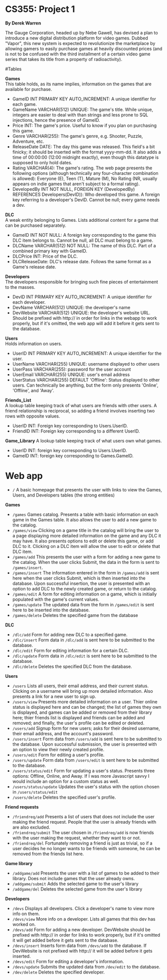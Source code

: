 # CS355: Project 1  
**By Derek Warren**

The Gauge Corporation, headed up by Nebe Gawell, has devised a plan to introduce a new digital distribution platform for video games. Dubbed "Vapor", this new system is expected to revolutionize the marketplace by allowing gamers to easily purchase games at heavily discounted prices (and is not to be confused with the third installment of a certain video game series that takes its title from a property of radioactivity).

#Tables

**Games**  
This table holds, as its name implies, information on the games that are available for purchase.
* GameID INT PRIMARY KEY AUTO_INCREMENT: A unique identifier for each game.
* GameName VARCHAR(512) UNIQUE: The game's title. While unique, integers are easier to deal with than strings and less prone to SQL injections, hence the presence of GameID.
* Price INT: The game's price. Useful to know if you plan on purchasing this game.
* Genre VARCHAR(255): The game's genre, e.g. Shooter, Puzzle, Adventure, etc.
* ReleaseDate DATE: The day this game was released. This field's a bit finicky; it should be inserted with the format yyyy-mm-dd. It also adds a time of 00:00:00 (12:00 midnight exactly), even though this datatype is supposed to only hold dates.
* Rating VARCHAR(4): The game's rating. The web page presents the following options (although technically any four-character combination is allowed): Everyone (E), Teen (T), Mature (M), No Rating (NR, usually appears on indie games that aren't subject to a formal rating).
* DevelopedBy INT NOT NULL, FOREIGN KEY (DevelopedBy) REFERENCES Developers(DevID)): Who developed this game. A foreign key referring to a developer's DevID. Cannot be null; every game needs a dev.

**DLC**  
A weak entity belonging to Games. Lists additional content for a game that can be purchased separately.
* GameID INT NOT NULL: A foreign key corresponding to the game this DLC item belongs to. Cannot be null, all DLC must belong to a game.
* DLCName VARCHAR(512) NOT NULL: The name of this DLC. Part of a combined primary key with GameID.
* DLCPrice INT: Price of the DLC.
* DLCReleaseDate: DLC's release date. Follows the same format as a Game's release date.

**Developers**  
The developers responsible for bringing such fine pieces of entertainment to the masses.
* DevID INT PRIMARY KEY AUTO_INCREMENT: A unique identifier for each developer.
* DevName VARCHAR(512) UNIQUE: the developer's name
* DevWebsite VARCHAR(512) UNIQUE: the developer's website URL. Should be prefixed with http:// in order for links in the webapp to work properly, but if it's omitted, the web app will add it before it gets sent to the database.

**Users**  
Holds information on users.
* UserID INT PRIMARY KEY AUTO_INCREMENT: A unique identifier for the user.
* UserName VARCHAR(255) UNIQUE: username displayed to other users
* UserPass VARCHAR(255): password for the user account
* UserEmail VARCHAR(255) UNIQUE: user's email address
* UserStatus VARCHAR(255) DEFAULT 'Offline': Status displayed to other users. Can technically be anything, but the form only presents 'Online', 'Offline', and 'Away'.

**Friends_List**  
A lookup table keeping track of what users are friends with other users. A friend relationship is reciprocal, so adding a friend involves inserting two rows with opposite values.
* UserID INT: Foreign key corresponding to Users.UserID.
* FriendID INT: Foreign key corresponding to a different UserID. 

**Game_Library**
A lookup table keeping track of what users own what games.
* UserID INT: foreign key corresponding to Users.UserID.
* GameID INT: foreign key corresponding to Games.GameID.

# Web app

* `/` A basic homepage that presents the user with links to view the Games, Users, and Developers tables (the strong entities)

**Games**
* `/games` Games catalog. Presents a table with basic information on each game in the Games table. It also allows the user to add a new game to the catalog.
* `/games/view` Clicking on a game title in the catalog will bring the user to a page displaying more detailed information on the game and any DLC it may have. It also presents options to edit or delete this game, or add DLC to it. Clicking on a DLC item will allow the user to edit or delete that DLC item.
* `/games/add` This presents the user with a form for adding a new game to the catalog. When the user clicks Submit, the data in the form is sent to `/games/insert`.
* `/games/insert` The information entered in the form in `/games/add` is sent here when the user clicks Submit, which is then inserted into the database. Upon successful insertion, the user is presented with an option to add DLC to the newly created game, or return to the catalog.
* `/games/edit` A form for editing information on a game, which is initially populated with the game's current values.
* `/games/update` The updated data from the form in `/games/edit` is sent here to be inserted into the database.
* `/games/delete` Deletes the specified game from the database

**DLC**
* `/dlc/add` Form for adding new DLC to a specified game.
* `/dlc/insert` Form data in `/dlc/add` is sent here to be submitted to the database.
* `/dlc/edit` Form for editing information for a certain DLC.
* `/dlc/update` Form data in `/dlc/edit` is sent here to be submitted to the database.
* `/dlc/delete` Deletes the specified DLC from the database.

**Users**
* `/users` Lists all users, their email address, and their current status. Clicking on a username will bring up more detailed information. Also presents a link for a new user to sign up.
* `/users/view` Presents more detailed information on a user. Thier online status is displayed here and can be changed; the list of games they own is displayed, and games can be added or removed from their library here; thier friends list is displayed and friends can be added and removed; and finally, the user's profile can be edited or deleted.
* `/users/add` Signup form for new users; asks for their desired username, their email address, and the account's password.
* `/users/insert` Form data from `/users/add` is sent here to be submitted to the database. Upon successful submission, the user is presented with an option to view their newly created profile.
* `/users/edit` Form for editing a user's profile.
* `/users/update` Form data from `/users/edit` is sent here to be submitted to the database.
* `/users/status/edit` Form for updating a user's status. Presents three options: Offline, Online, and Away. If I was more Javascript savvy I would include an option for a custom status as well.
* `/users/status/update` Updates the user's status with the option chosen in `/users/status/edit`
* `/users/delete` Deletes the specified user's profile.

**Friend requests**
* `/friendreq/add` Presents a list of users that does not include the user making the friend request. People that the user is already friends with are also excluded.
* `/friendreq/submit` The user chosen in `/friendreq/add` is now friends with the user making the request, whether they want to or not.
* `/friendreq/del` Fortunately removing a friend is just as trivial, so if a user decides he no longer wants to be friends with someone, he can be removed from the friends list here.

**Game library**
* `/addgame/add` Presents the user with a list of games to be added to their library. Does not include games that the user already owns.
* `/addgame/submit` Adds the selected game to the user's library
* `/addgame/del` Deletes the selected game from the user's library

**Developers**
* `/devs` Displays all developers. Click a developer's name to view more info on them.
* `/devs/view` More info on a developer. Lists all games that this dev has worked on.
* `/devs/add` Form for adding a new developer. DevWebsite should be prefixed with http:// in order for links to work properly, but if it's omitted it will get added before it gets sent to the database.
* `/devs/insert` Inserts form data from `/devs/add` to the database. If DevWebsite is not prefixed with http:// it will be added before it gets inserted.
* `/devs/edit` Form for editing a developer's information.
* `/devs/update` Submits the updated data from `/dev/edit` to the database.
* `/dev/delete` Deletes the specified developer.
